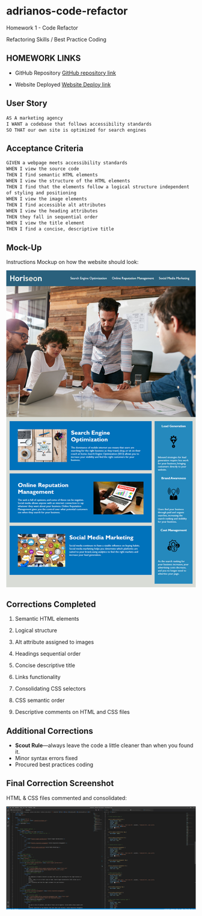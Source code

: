 # adrianos-code-refactor 
Homework 1 - Code Refactor

Refactoring Skills / Best Practice Coding

## HOMEWORK LINKS

* GitHub Repository [GitHub repository link](https://github.com/AdrianoArmen/adrianos-code-refactor) 

* Website Deployed [Website Deploy link](https://adrianoarmen.github.io/adrianos-code-refactor/) 

## User Story

```
AS A marketing agency
I WANT a codebase that follows accessibility standards
SO THAT our own site is optimized for search engines
```

## Acceptance Criteria

```
GIVEN a webpage meets accessibility standards
WHEN I view the source code
THEN I find semantic HTML elements
WHEN I view the structure of the HTML elements
THEN I find that the elements follow a logical structure independent of styling and positioning
WHEN I view the image elements
THEN I find accessible alt attributes
WHEN I view the heading attributes
THEN they fall in sequential order
WHEN I view the title element
THEN I find a concise, descriptive title
```

## Mock-Up

Instructions Mockup on how the website should look:

![The Horiseon webpage includes a navigation bar, a header image, and cards with text and images at the bottom of the page.](./assets/01-html-css-git-homework-demo.png)


## Corrections Completed

1. Semantic HTML elements

2. Logical structure

3. Alt attribute assigned to images

4. Headings sequential order

5. Concise descriptive title

6. Links functionality

7. Consolidating CSS selectors

8. CSS semantic order

9. Descriptive comments on HTML and CSS files

## Additional Corrections

* **Scout Rule**&mdash;always leave the code a little cleaner than when you found it.
* Minor syntax errors fixed
* Procured best practices coding 



## Final Correction Screenshot

HTML & CSS files commented and consolidated:

![Final screenshot of Visual Studio Code with HTML and CSS files open, commented and consilidated](./assets/final-screenshot.png)
